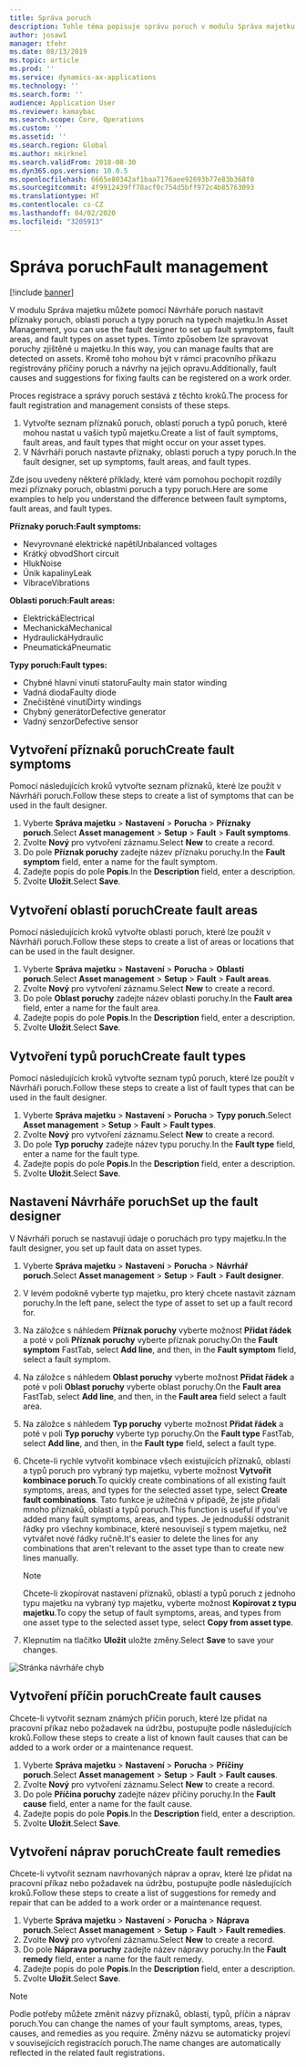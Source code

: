```yaml
---
title: Správa poruch
description: Tohle téma popisuje správu poruch v modulu Správa majetku.
author: josaw1
manager: tfehr
ms.date: 08/13/2019
ms.topic: article
ms.prod: ''
ms.service: dynamics-ax-applications
ms.technology: ''
ms.search.form: ''
audience: Application User
ms.reviewer: kamaybac
ms.search.scope: Core, Operations
ms.custom: ''
ms.assetid: ''
ms.search.region: Global
ms.author: mkirknel
ms.search.validFrom: 2018-08-30
ms.dyn365.ops.version: 10.0.5
ms.openlocfilehash: 6665e80342af1baa7176aee92693b77e83b368f0
ms.sourcegitcommit: 4f9912439ff78acf0c754d5bff972c4b85763093
ms.translationtype: HT
ms.contentlocale: cs-CZ
ms.lasthandoff: 04/02/2020
ms.locfileid: "3205913"
---
```

# <a name="fault-management"></a><span data-ttu-id="f8381-103">Správa poruch</span><span class="sxs-lookup"><span data-stu-id="f8381-103">Fault management</span></span>

[!include [banner](../../includes/banner.md)]

 

<span data-ttu-id="f8381-104">V modulu Správa majetku můžete pomocí Návrháře poruch nastavit příznaky poruch, oblasti poruch a typy poruch na typech majetku.</span><span class="sxs-lookup"><span data-stu-id="f8381-104">In Asset Management, you can use the fault designer to set up fault symptoms, fault areas, and fault types on asset types.</span></span> <span data-ttu-id="f8381-105">Tímto způsobem lze spravovat poruchy zjištěné u majetku.</span><span class="sxs-lookup"><span data-stu-id="f8381-105">In this way, you can manage faults that are detected on assets.</span></span> <span data-ttu-id="f8381-106">Kromě toho mohou být v rámci pracovního příkazu registrovány příčiny poruch a návrhy na jejich opravu.</span><span class="sxs-lookup"><span data-stu-id="f8381-106">Additionally, fault causes and suggestions for fixing faults can be registered on a work order.</span></span>

<span data-ttu-id="f8381-107">Proces registrace a správy poruch sestává z těchto kroků.</span><span class="sxs-lookup"><span data-stu-id="f8381-107">The process for fault registration and management consists of these steps.</span></span>

1. <span data-ttu-id="f8381-108">Vytvořte seznam příznaků poruch, oblastí poruch a typů poruch, které mohou nastat u vašich typů majetku.</span><span class="sxs-lookup"><span data-stu-id="f8381-108">Create a list of fault symptoms, fault areas, and fault types that might occur on your asset types.</span></span>
2. <span data-ttu-id="f8381-109">V Návrháři poruch nastavte příznaky, oblasti poruch a typy poruch.</span><span class="sxs-lookup"><span data-stu-id="f8381-109">In the fault designer, set up symptoms, fault areas, and fault types.</span></span>

<span data-ttu-id="f8381-110">Zde jsou uvedeny některé příklady, které vám pomohou pochopit rozdíly mezi příznaky poruch, oblastmi poruch a typy poruch.</span><span class="sxs-lookup"><span data-stu-id="f8381-110">Here are some examples to help you understand the difference between fault symptoms, fault areas, and fault types.</span></span>

<span data-ttu-id="f8381-111">**Příznaky poruch:**</span><span class="sxs-lookup"><span data-stu-id="f8381-111">**Fault symptoms:**</span></span>

- <span data-ttu-id="f8381-112">Nevyrovnané elektrické napětí</span><span class="sxs-lookup"><span data-stu-id="f8381-112">Unbalanced voltages</span></span>
- <span data-ttu-id="f8381-113">Krátký obvod</span><span class="sxs-lookup"><span data-stu-id="f8381-113">Short circuit</span></span>
- <span data-ttu-id="f8381-114">Hluk</span><span class="sxs-lookup"><span data-stu-id="f8381-114">Noise</span></span>
- <span data-ttu-id="f8381-115">Únik kapaliny</span><span class="sxs-lookup"><span data-stu-id="f8381-115">Leak</span></span>
- <span data-ttu-id="f8381-116">Vibrace</span><span class="sxs-lookup"><span data-stu-id="f8381-116">Vibrations</span></span>

<span data-ttu-id="f8381-117">**Oblasti poruch:**</span><span class="sxs-lookup"><span data-stu-id="f8381-117">**Fault areas:**</span></span>

- <span data-ttu-id="f8381-118">Elektrická</span><span class="sxs-lookup"><span data-stu-id="f8381-118">Electrical</span></span>
- <span data-ttu-id="f8381-119">Mechanická</span><span class="sxs-lookup"><span data-stu-id="f8381-119">Mechanical</span></span>
- <span data-ttu-id="f8381-120">Hydraulická</span><span class="sxs-lookup"><span data-stu-id="f8381-120">Hydraulic</span></span>
- <span data-ttu-id="f8381-121">Pneumatická</span><span class="sxs-lookup"><span data-stu-id="f8381-121">Pneumatic</span></span>

<span data-ttu-id="f8381-122">**Typy poruch:**</span><span class="sxs-lookup"><span data-stu-id="f8381-122">**Fault types:**</span></span>

- <span data-ttu-id="f8381-123">Chybné hlavní vinutí statoru</span><span class="sxs-lookup"><span data-stu-id="f8381-123">Faulty main stator winding</span></span>
- <span data-ttu-id="f8381-124">Vadná dioda</span><span class="sxs-lookup"><span data-stu-id="f8381-124">Faulty diode</span></span>
- <span data-ttu-id="f8381-125">Znečištěné vinutí</span><span class="sxs-lookup"><span data-stu-id="f8381-125">Dirty windings</span></span>
- <span data-ttu-id="f8381-126">Chybný generátor</span><span class="sxs-lookup"><span data-stu-id="f8381-126">Defective generator</span></span>
- <span data-ttu-id="f8381-127">Vadný senzor</span><span class="sxs-lookup"><span data-stu-id="f8381-127">Defective sensor</span></span>

## <a name="create-fault-symptoms"></a><span data-ttu-id="f8381-128">Vytvoření příznaků poruch</span><span class="sxs-lookup"><span data-stu-id="f8381-128">Create fault symptoms</span></span>

<span data-ttu-id="f8381-129">Pomocí následujících kroků vytvořte seznam příznaků, které lze použít v Návrháři poruch.</span><span class="sxs-lookup"><span data-stu-id="f8381-129">Follow these steps to create a list of symptoms that can be used in the fault designer.</span></span>

1. <span data-ttu-id="f8381-130">Vyberte **Správa majetku** \> **Nastavení** \> **Porucha** \> **Příznaky poruch**.</span><span class="sxs-lookup"><span data-stu-id="f8381-130">Select **Asset management** \> **Setup** \> **Fault** \> **Fault symptoms**.</span></span>
2. <span data-ttu-id="f8381-131">Zvolte **Nový** pro vytvoření záznamu.</span><span class="sxs-lookup"><span data-stu-id="f8381-131">Select **New** to create a record.</span></span>
3. <span data-ttu-id="f8381-132">Do pole **Příznak poruchy** zadejte název příznaku poruchy.</span><span class="sxs-lookup"><span data-stu-id="f8381-132">In the **Fault symptom** field, enter a name for the fault symptom.</span></span>
4. <span data-ttu-id="f8381-133">Zadejte popis do pole **Popis**.</span><span class="sxs-lookup"><span data-stu-id="f8381-133">In the **Description** field, enter a description.</span></span>
5. <span data-ttu-id="f8381-134">Zvolte **Uložit**.</span><span class="sxs-lookup"><span data-stu-id="f8381-134">Select **Save**.</span></span>

## <a name="create-fault-areas"></a><span data-ttu-id="f8381-135">Vytvoření oblastí poruch</span><span class="sxs-lookup"><span data-stu-id="f8381-135">Create fault areas</span></span>

<span data-ttu-id="f8381-136">Pomocí následujících kroků vytvořte oblasti poruch, které lze použít v Návrháři poruch.</span><span class="sxs-lookup"><span data-stu-id="f8381-136">Follow these steps to create a list of areas or locations that can be used in the fault designer.</span></span>

1. <span data-ttu-id="f8381-137">Vyberte **Správa majetku** \> **Nastavení** \> **Porucha** \> **Oblasti poruch**.</span><span class="sxs-lookup"><span data-stu-id="f8381-137">Select **Asset management** \> **Setup** \> **Fault** \> **Fault areas**.</span></span>
2. <span data-ttu-id="f8381-138">Zvolte **Nový** pro vytvoření záznamu.</span><span class="sxs-lookup"><span data-stu-id="f8381-138">Select **New** to create a record.</span></span>
3. <span data-ttu-id="f8381-139">Do pole **Oblast poruchy** zadejte název oblasti poruchy.</span><span class="sxs-lookup"><span data-stu-id="f8381-139">In the **Fault area** field, enter a name for the fault area.</span></span>
4. <span data-ttu-id="f8381-140">Zadejte popis do pole **Popis**.</span><span class="sxs-lookup"><span data-stu-id="f8381-140">In the **Description** field, enter a description.</span></span>
5. <span data-ttu-id="f8381-141">Zvolte **Uložit**.</span><span class="sxs-lookup"><span data-stu-id="f8381-141">Select **Save**.</span></span>

## <a name="create-fault-types"></a><span data-ttu-id="f8381-142">Vytvoření typů poruch</span><span class="sxs-lookup"><span data-stu-id="f8381-142">Create fault types</span></span>

<span data-ttu-id="f8381-143">Pomocí následujících kroků vytvořte seznam typů poruch, které lze použít v Návrháři poruch.</span><span class="sxs-lookup"><span data-stu-id="f8381-143">Follow these steps to create a list of fault types that can be used in the fault designer.</span></span>

1. <span data-ttu-id="f8381-144">Vyberte **Správa majetku** \> **Nastavení** \> **Porucha** \> **Typy poruch**.</span><span class="sxs-lookup"><span data-stu-id="f8381-144">Select **Asset management** \> **Setup** \> **Fault** \> **Fault types**.</span></span>
2. <span data-ttu-id="f8381-145">Zvolte **Nový** pro vytvoření záznamu.</span><span class="sxs-lookup"><span data-stu-id="f8381-145">Select **New** to create a record.</span></span>
3. <span data-ttu-id="f8381-146">Do pole **Typ poruchy** zadejte název typu poruchy.</span><span class="sxs-lookup"><span data-stu-id="f8381-146">In the **Fault type** field, enter a name for the fault type.</span></span>
4. <span data-ttu-id="f8381-147">Zadejte popis do pole **Popis**.</span><span class="sxs-lookup"><span data-stu-id="f8381-147">In the **Description** field, enter a description.</span></span>
5. <span data-ttu-id="f8381-148">Zvolte **Uložit**.</span><span class="sxs-lookup"><span data-stu-id="f8381-148">Select **Save**.</span></span>

## <a name="set-up-the-fault-designer"></a><span data-ttu-id="f8381-149">Nastavení Návrháře poruch</span><span class="sxs-lookup"><span data-stu-id="f8381-149">Set up the fault designer</span></span>

<span data-ttu-id="f8381-150">V Návrháři poruch se nastavují údaje o poruchách pro typy majetku.</span><span class="sxs-lookup"><span data-stu-id="f8381-150">In the fault designer, you set up fault data on asset types.</span></span>

1. <span data-ttu-id="f8381-151">Vyberte **Správa majetku** \> **Nastavení** \> **Porucha** \> **Návrhář poruch**.</span><span class="sxs-lookup"><span data-stu-id="f8381-151">Select **Asset management** \> **Setup** \> **Fault** \> **Fault designer**.</span></span>
2. <span data-ttu-id="f8381-152">V levém podokně vyberte typ majetku, pro který chcete nastavit záznam poruchy.</span><span class="sxs-lookup"><span data-stu-id="f8381-152">In the left pane, select the type of asset to set up a fault record for.</span></span>
3. <span data-ttu-id="f8381-153">Na záložce s náhledem **Příznak poruchy** vyberte možnost **Přidat řádek** a poté v poli **Příznak poruchy** vyberte příznak poruchy.</span><span class="sxs-lookup"><span data-stu-id="f8381-153">On the **Fault symptom** FastTab, select **Add line**, and then, in the **Fault symptom** field, select a fault symptom.</span></span>
4. <span data-ttu-id="f8381-154">Na záložce s náhledem **Oblast poruchy** vyberte možnost **Přidat řádek** a poté v poli **Oblast poruchy** vyberte oblast poruchy.</span><span class="sxs-lookup"><span data-stu-id="f8381-154">On the **Fault area** FastTab, select **Add line**, and then, in the **Fault area** field select a fault area.</span></span>
5. <span data-ttu-id="f8381-155">Na záložce s náhledem **Typ poruchy** vyberte možnost **Přidat řádek** a poté v poli **Typ poruchy** vyberte typ poruchy.</span><span class="sxs-lookup"><span data-stu-id="f8381-155">On the **Fault type** FastTab, select **Add line**, and then, in the **Fault type** field, select a fault type.</span></span>
6. <span data-ttu-id="f8381-156">Chcete-li rychle vytvořit kombinace všech existujících příznaků, oblastí a typů poruch pro vybraný typ majetku, vyberte možnost **Vytvořit kombinace poruch**.</span><span class="sxs-lookup"><span data-stu-id="f8381-156">To quickly create combinations of all existing fault symptoms, areas, and types for the selected asset type, select **Create fault combinations**.</span></span> <span data-ttu-id="f8381-157">Tato funkce je užitečná v případě, že jste přidali mnoho příznaků, oblastí a typů poruch.</span><span class="sxs-lookup"><span data-stu-id="f8381-157">This function is useful if you've added many fault symptoms, areas, and types.</span></span> <span data-ttu-id="f8381-158">Je jednodušší odstranit řádky pro všechny kombinace, které nesouvisejí s typem majetku, než vytvářet nové řádky ručně.</span><span class="sxs-lookup"><span data-stu-id="f8381-158">It's easier to delete the lines for any combinations that aren't relevant to the asset type than to create new lines manually.</span></span>

    > [!NOTE]
    > <span data-ttu-id="f8381-159">Chcete-li zkopírovat nastavení příznaků, oblastí a typů poruch z jednoho typu majetku na vybraný typ majetku, vyberte možnost **Kopírovat z typu majetku**.</span><span class="sxs-lookup"><span data-stu-id="f8381-159">To copy the setup of fault symptoms, areas, and types from one asset type to the selected asset type, select **Copy from asset type**.</span></span>

7. <span data-ttu-id="f8381-160">Klepnutím na tlačítko **Uložit** uložte změny.</span><span class="sxs-lookup"><span data-stu-id="f8381-160">Select **Save** to save your changes.</span></span>

![Stránka návrháře chyb](media/21-setup-for-work-orders.png)

## <a name="create-fault-causes"></a><span data-ttu-id="f8381-162">Vytvoření příčin poruch</span><span class="sxs-lookup"><span data-stu-id="f8381-162">Create fault causes</span></span>

<span data-ttu-id="f8381-163">Chcete-li vytvořit seznam známých příčin poruch, které lze přidat na pracovní příkaz nebo požadavek na údržbu, postupujte podle následujících kroků.</span><span class="sxs-lookup"><span data-stu-id="f8381-163">Follow these steps to create a list of known fault causes that can be added to a work order or a maintenance request.</span></span>

1. <span data-ttu-id="f8381-164">Vyberte **Správa majetku** \> **Nastavení** \> **Porucha** \> **Příčiny poruch**.</span><span class="sxs-lookup"><span data-stu-id="f8381-164">Select **Asset management** \> **Setup** \> **Fault** \> **Fault causes**.</span></span>
2. <span data-ttu-id="f8381-165">Zvolte **Nový** pro vytvoření záznamu.</span><span class="sxs-lookup"><span data-stu-id="f8381-165">Select **New** to create a record.</span></span>
3. <span data-ttu-id="f8381-166">Do pole **Příčina poruchy** zadejte název příčiny poruchy.</span><span class="sxs-lookup"><span data-stu-id="f8381-166">In the **Fault cause** field, enter a name for the fault cause.</span></span>
4. <span data-ttu-id="f8381-167">Zadejte popis do pole **Popis**.</span><span class="sxs-lookup"><span data-stu-id="f8381-167">In the **Description** field, enter a description.</span></span>
5. <span data-ttu-id="f8381-168">Zvolte **Uložit**.</span><span class="sxs-lookup"><span data-stu-id="f8381-168">Select **Save**.</span></span>

## <a name="create-fault-remedies"></a><span data-ttu-id="f8381-169">Vytvoření náprav poruch</span><span class="sxs-lookup"><span data-stu-id="f8381-169">Create fault remedies</span></span>

<span data-ttu-id="f8381-170">Chcete-li vytvořit seznam navrhovaných náprav a oprav, které lze přidat na pracovní příkaz nebo požadavek na údržbu, postupujte podle následujících kroků.</span><span class="sxs-lookup"><span data-stu-id="f8381-170">Follow these steps to create a list of suggestions for remedy and repair that can be added to a work order or a maintenance request.</span></span>

1. <span data-ttu-id="f8381-171">Vyberte **Správa majetku** \> **Nastavení** \> **Porucha** \> **Náprava poruch**.</span><span class="sxs-lookup"><span data-stu-id="f8381-171">Select **Asset management** \> **Setup** \> **Fault** \> **Fault remedies**.</span></span>
2. <span data-ttu-id="f8381-172">Zvolte **Nový** pro vytvoření záznamu.</span><span class="sxs-lookup"><span data-stu-id="f8381-172">Select **New** to create a record.</span></span>
3. <span data-ttu-id="f8381-173">Do pole **Náprava poruchy** zadejte název nápravy poruchy.</span><span class="sxs-lookup"><span data-stu-id="f8381-173">In the **Fault remedy** field, enter a name for the fault remedy.</span></span>
4. <span data-ttu-id="f8381-174">Zadejte popis do pole **Popis**.</span><span class="sxs-lookup"><span data-stu-id="f8381-174">In the **Description** field, enter a description.</span></span>
5. <span data-ttu-id="f8381-175">Zvolte **Uložit**.</span><span class="sxs-lookup"><span data-stu-id="f8381-175">Select **Save**.</span></span>

> [!NOTE]
> <span data-ttu-id="f8381-176">Podle potřeby můžete změnit názvy příznaků, oblastí, typů, příčin a náprav poruch.</span><span class="sxs-lookup"><span data-stu-id="f8381-176">You can change the names of your fault symptoms, areas, types, causes, and remedies as you require.</span></span> <span data-ttu-id="f8381-177">Změny názvu se automaticky projeví v souvisejících registracích poruch.</span><span class="sxs-lookup"><span data-stu-id="f8381-177">The name changes are automatically reflected in the related fault registrations.</span></span>
